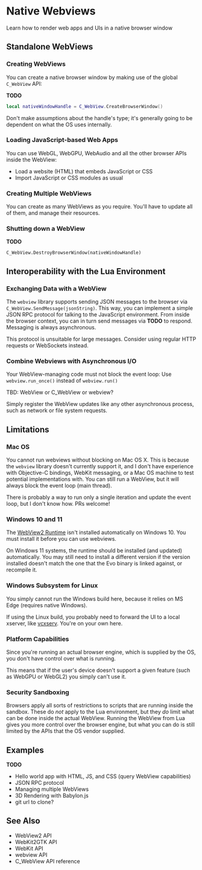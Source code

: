 # Native Webviews

Learn how to render web apps and UIs in a native browser window

## Standalone WebViews

### Creating WebViews

You can create a native browser window by making use of the global `C_WebView` API:

**TODO**

```lua
local nativeWindowHandle = C_WebView.CreateBrowserWindow()
```

Don't make assumptions about the handle's type; it's generally going to be dependent on what the OS uses internally.

### Loading JavaScript-based Web Apps

You can use WebGL, WebGPU, WebAudio and all the other browser APIs inside the WebView:

* Load a website (HTML) that embeds JavaScript or CSS
* Import JavaScript or CSS modules as usual

### Creating Multiple WebViews

You can create as many WebViews as you require. You'll have to update all of them, and manage their resources.

### Shutting down a WebView

**TODO**

`C_WebView.DestroyBrowserWindow(nativeWindowHandle)`

## Interoperability with the Lua Environment

### Exchanging Data with a WebView

The `webview` library supports sending JSON messages to the browser via `C_WebView.SendMessage(jsonString)`. This way, you can implement a simple JSON RPC protocol for talking to the JavaScript environment.
From inside the browser context, you can in turn send messages via **TODO** to respond. Messaging is always asynchronous.

This protocol is unsuitable for large messages. Consider using regular HTTP requests or WebSockets instead.

### Combine Webviews with Asynchronous I/O

Your WebView-managing code must not block the event loop: Use ``webview.run_once()`` instead of ``webview.run()``

TBD: WebView or C_WebView or webview?

Simply register the WebView updates like any other asynchronous process, such as network or file system requests.

## Limitations

### Mac OS

You cannot run webviews without blocking on Mac OS X. This is because the `webview` library doesn't currently support it, and I don't have experience with Objective-C bindings, WebKit messaging, or a Mac OS machine to test potential implementations with. You can still run a WebView, but it will always block the event loop (main thread).

There is probably a way to run only a single iteration and update the event loop, but I don't know how. PRs welcome!

### Windows 10 and 11

The [WebView2 Runtime](https://developer.microsoft.com/en-us/microsoft-edge/webview2/#download-section) isn't installed automatically on Windows 10. You must install it before you can use webviews.

On Windows 11 systems, the runtime should be installed (and updated) automatically. You may still need to install a different version if the version installed doesn't match the one that the Evo binary is linked against, or recompile it.

### Windows Subsystem for Linux

You simply cannot run the Windows build here, because it relies on MS Edge (requires native Windows).

If using the Linux build, you probably need to forward the UI to a local xserver, like [vcxserv](https://sourceforge.net/projects/vcxsrv/). You're on your own here.

### Platform Capabilities

Since you're running an actual browser engine, which is supplied by the OS, you don't have control over what is running.

This means that if the user's device doesn't support a given feature (such as WebGPU or WebGL2) you simply can't use it.

### Security Sandboxing

Browsers apply all sorts of restrictions to scripts that are running inside the sandbox. These do *not* apply to the Lua environment, but they *do* limit what can be done inside the actual WebView. Running the WebView from Lua gives you more control over the browser engine, but what you can do is still limited by the APIs that the OS vendor supplied.

## Examples

**TODO**

* Hello world app with HTML, JS, and CSS (query WebView capabilities)
* JSON RPC protocol
* Managing multiple WebViews
* 3D Rendering with Babylon.js
* git url to clone?

## See Also

* WebView2 API
* WebKit2GTK API
* WebKit API
* webview API
* C_WebView API reference
